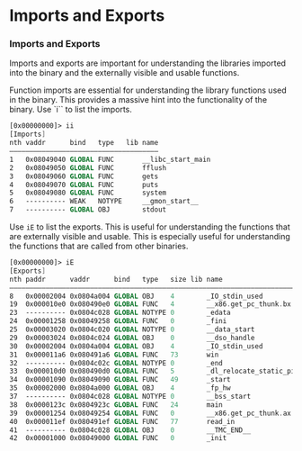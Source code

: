 # Imports and Exports

### Imports and Exports

Imports and exports are important for understanding the libraries imported into the binary and the externally visible and usable functions.

Function imports are essential for understanding the library functions used in the binary. This provides a massive hint into the functionality of the binary. Use \`i\`\` to list the imports.

```nasm
[0x00000000]> ii
[Imports]
nth vaddr      bind   type   lib name
―――――――――――――――――――――――――――――――――――――
1   0x08049040 GLOBAL FUNC       __libc_start_main
2   0x08049050 GLOBAL FUNC       fflush
3   0x08049060 GLOBAL FUNC       gets
4   0x08049070 GLOBAL FUNC       puts
5   0x08049080 GLOBAL FUNC       system
6   ---------- WEAK   NOTYPE     __gmon_start__
7   ---------- GLOBAL OBJ        stdout
```

Use `iE` to list the exports. This is useful for understanding the functions that are externally visible and usable. This is especially useful for understanding the functions that are called from other binaries.

```nasm
[0x00000000]> iE
[Exports]
nth paddr      vaddr      bind   type   size lib name                    demangled
――――――――――――――――――――――――――――――――――――――――――――――――――――――――――――――――――――――――――――――――――
8   0x00002004 0x0804a004 GLOBAL OBJ    4        _IO_stdin_used
19  0x000010e0 0x080490e0 GLOBAL FUNC   4        __x86.get_pc_thunk.bx
23  ---------- 0x0804c028 GLOBAL NOTYPE 0        _edata
24  0x00001258 0x08049258 GLOBAL FUNC   0        _fini
25  0x00003020 0x0804c020 GLOBAL NOTYPE 0        __data_start
29  0x00003024 0x0804c024 GLOBAL OBJ    0        __dso_handle
30  0x00002004 0x0804a004 GLOBAL OBJ    4        _IO_stdin_used
31  0x000011a6 0x080491a6 GLOBAL FUNC   73       win
32  ---------- 0x0804c02c GLOBAL NOTYPE 0        _end
33  0x000010d0 0x080490d0 GLOBAL FUNC   5        _dl_relocate_static_pie
34  0x00001090 0x08049090 GLOBAL FUNC   49       _start
35  0x00002000 0x0804a000 GLOBAL OBJ    4        _fp_hw
37  ---------- 0x0804c028 GLOBAL NOTYPE 0        __bss_start
38  0x0000123c 0x0804923c GLOBAL FUNC   24       main
39  0x00001254 0x08049254 GLOBAL FUNC   0        __x86.get_pc_thunk.ax
40  0x000011ef 0x080491ef GLOBAL FUNC   77       read_in
41  ---------- 0x0804c028 GLOBAL OBJ    0        __TMC_END__
42  0x00001000 0x08049000 GLOBAL FUNC   0        _init
```